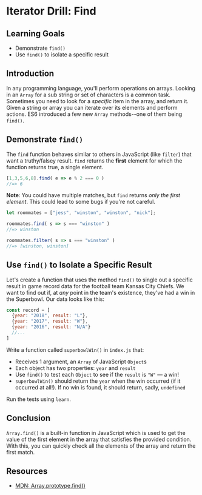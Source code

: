 # Iterator Drill: Find

## Learning Goals

* Demonstrate `find()`
* Use `find()` to isolate a specific result

## Introduction

In any programming language, you'll perform operations on arrays. Looking in
an `Array` for a sub string or set of characters is a common task. Sometimes
you need to look for a _specific_ item in the array, and return it. Given a
string or array you can iterate over its elements and perform actions. ES6
introduced a few new `Array` methods--one of them being `find()`.

## Demonstrate `find()`

The `find` function behaves similar to others in JavaScript (like `filter`)
that want a truthy/falsey result. `find` returns the **first**
element for which the function returns true, a single element.

```js
[1,3,5,6,8].find( e => e % 2 === 0 )
//=> 6
```

**Note**: You could have multiple matches, but `find` returns _only the first
element_. This could lead to some bugs if you're not careful.

```js
let roommates = ["jess", "winston", "winston", "nick"];

roommates.find( s => s === "winston" )
//=> winston

roommates.filter( s => s === "winston" )
//=> [winston, winston]
```

## Use `find()` to Isolate a Specific Result

Let's create a function that uses the method `find()` to single out a specific
result in game record data for the football team Kansas City Chiefs. We want to
find out if, at _any_ point in the team's existence, they've had a win in the
Superbowl. Our data looks like this:

```js
const record = [
  {year: "2018", result: "L"},
  {year: "2017", result: "W"},
  {year: "2016", result: "N/A"}
  //...
]
```

Write a function called `superbowlWin()` in `index.js` that:
 * Receives 1 argument, an `Array` of JavaScript `Object`s
 * Each object has two properties: `year` and `result`
 * Use `find()` to test each `Object` to see if the `result` is `"W"` &mdash; a
   win!
 * `superbowlWin()` should return the `year` when the win occurred (if it
   occurred at all!). If no win is found, it should return, sadly, `undefined`

Run the tests using `learn`.

## Conclusion

`Array.find()` is a built-in function in JavaScript which is used to get the
value of the first element in the array that satisfies the provided condition.
With this, you can quickly check all the elements of the array and return the
first match.

## Resources

- [MDN: Array.prototype.find()](https://developer.mozilla.org/en-US/docs/Web/JavaScript/Reference/Global_Objects/Array/find)

